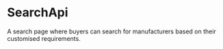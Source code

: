 # SearchApi
A search page where buyers can search for manufacturers based on their customised requirements.

